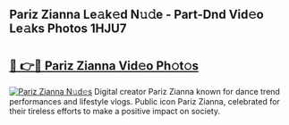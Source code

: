## Pariz Zianna Le𝚊k𝚎d N𝚞𝚍e - Part-Dnd Vid𝚎o Le𝚊ks Photos 1HJU7

# <h2><a href="http://fbdg5w3.evod.top/?m=Pariz+Zianna">🔗 👉🔴 Pariz Zianna Vid𝚎o Ph𝚘t𝚘s</a></h2>

[![Pariz Zianna N𝚞d𝚎s](https://i.imgur.com/8V9OHl7.gif)](http://fbdg5w3.evod.top/?m=Pariz+Zianna)
Digital creator Pariz Zianna known for dance trend performances and lifestyle vlogs. Public icon Pariz Zianna, celebrated for their tireless efforts to make a positive impact on society. 
